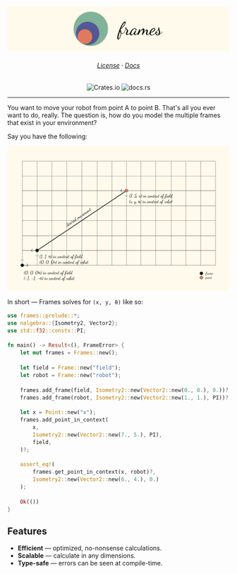 ![Frames](./docs/assets/header-long.png)

<h6 align="center">
    <a href="./LICENSE.md">License</a>
  · <a href="https://docs.rs/frames">Docs</a>
</h6>

<p align="center">
    <img alt="Crates.io" src="https://img.shields.io/crates/v/frames?color=81B29A&logoColor=D9E0EE&style=for-the-badge">
    <img alt="docs.rs" src="https://img.shields.io/docsrs/frames?color=525893&logoColor=D9E0EE&style=for-the-badge">
</p>

<hr/>

You want to move your robot from point A to point B. That's all you ever want to do, really. The question is, how do you model the multiple frames that exist in your environment?

Say you have the following:

![Example figure](./docs/assets/fig-a.png)

In short — Frames solves for `(x, y, θ)` like so:

```rust
use frames::prelude::*;
use nalgebra::{Isometry2, Vector2};
use std::f32::consts::PI;

fn main() -> Result<(), FrameError> {
    let mut frames = Frames::new();

    let field = Frame::new("field");
    let robot = Frame::new("robot");

    frames.add_frame(field, Isometry2::new(Vector2::new(0., 0.), 0.))?;
    frames.add_frame(robot, Isometry2::new(Vector2::new(1., 1.), PI))?;

    let x = Point::new("x");
    frames.add_point_in_context(
        x,
        Isometry2::new(Vector2::new(7., 5.), PI),
        field,
    )?;

    assert_eq!(
        frames.get_point_in_context(x, robot)?,
        Isometry2::new(Vector2::new(6., 4.), 0.)
    );

    Ok(())
}
```

## Features

 * **Efficient** — optimized, no-nonsense calculations.
 * **Scalable** — calculate in any dimensions.
 * **Type-safe** — errors can be seen at compile-time.
